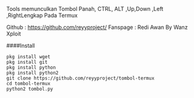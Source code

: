 Tools memunculkan Tombol Panah, CTRL, ALT ,Up,Down ,Left ,RightLengkap Pada Termux


<!---[Sumber Coding Source Create Bye]-->
Github : https://github.com/reyyproject/
Fanspage :  Redi Awan
By Wanz Xploit
<!---[Sumber Coding Source Create Bye]-->


####Install
```
pkg install wget
pkg install git
pkg install python
pkg install python2
git clone https://github.com/reyyproject/tombol-termux
cd tombol-termux
python2 tombol.py
```